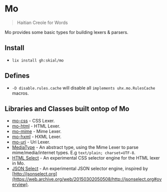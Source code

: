 # Mo

> Haitian Creole for Words

Mo provides some basic types for building lexers & parsers.

## Install

- `lix install gh:skial/mo`

## Defines

- `-D disable.rules.cache` will disable all `implements uhx.mo.RulesCache` macros.
	
## Libraries and Classes built ontop of Mo

+ [mo-css](https://github.com/skial/mo-css) - CSS Lexer.
+ [mo-html](https://github.com/skial/mo-html) - HTML Lexer.
+ [mo-mime](https://github.com/skial/mo-mime) - Mime Lexer.
+ [mo-hxml](https://github.com/skial/mo-hxml) - HXML Lexer.
+ [mo-uri](https://github.com/skial/mo-uri) - Uri Lexer.
+ [MediaType](https://github.com/skial/media-types) - An abstract type, using the Mime Lexer to parse mime/media/internet types. E.g `text/plain; charset=UTF-8`.
+ [HTML Select](https://github.com/skial/jwenn/tree/transfer_uhx/src/uhx/select/html) - An experimental CSS selector engine for the HTML lexer in Mo.
+ [JSON Select](https://github.com/skial/jwenn/blob/transfer_uhx/src/uhx/select/JsonQuery.hx) - An experimental JSON selector engine, inspired by [http://jsonselect.org](https://web.archive.org/web/20150302050508/http://jsonselect.org#overview).